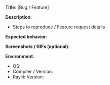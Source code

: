 **Title**: [Bug / Feature]


**Description**:
- Steps to reproduce / Feature request details


**Expected behavior**:


**Screenshots / GIFs (optional)**:


**Environment**:
- OS:
- Compiler / Version:
- Raylib Version: